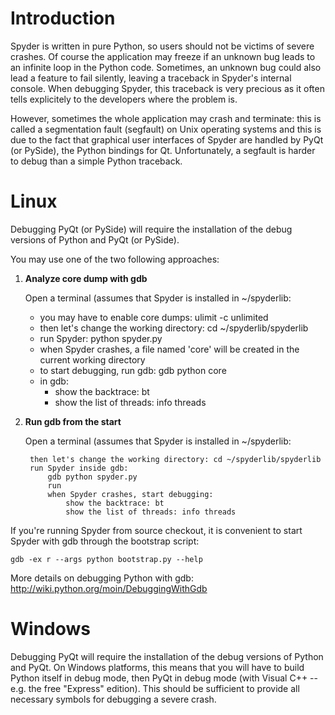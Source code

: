 # Introduction

Spyder is written in pure Python, so users should not be victims of severe crashes. Of course the application may freeze if an unknown bug leads to an infinite loop in the Python code. Sometimes, an unknown bug could also lead a feature to fail silently, leaving a traceback in Spyder's internal console. When debugging Spyder, this traceback is very precious as it often tells explicitely to the developers where the problem is.

However, sometimes the whole application may crash and terminate: this is called a segmentation fault (segfault) on Unix operating systems and this is due to the fact that graphical user interfaces of Spyder are handled by PyQt (or PySide), the Python bindings for Qt. Unfortunately, a segfault is harder to debug than a simple Python traceback.

# Linux

Debugging PyQt (or PySide) will require the installation of the debug versions of Python and PyQt (or PySide).

You may use one of the two following approaches:

1. **Analyze core dump with gdb**

    Open a terminal (assumes that Spyder is installed in ~/spyderlib:

    * you may have to enable core dumps: ulimit -c unlimited
    * then let's change the working directory: cd ~/spyderlib/spyderlib
    * run Spyder: python spyder.py
    * when Spyder crashes, a file named 'core' will be created in the current working directory
    * to start debugging, run gdb: gdb python core
    * in gdb:
        * show the backtrace: bt
        * show the list of threads: info threads 

2. **Run gdb from the start**

    Open a terminal (assumes that Spyder is installed in ~/spyderlib:

        then let's change the working directory: cd ~/spyderlib/spyderlib
        run Spyder inside gdb:
            gdb python spyder.py
            run
            when Spyder crashes, start debugging:
                show the backtrace: bt
                show the list of threads: info threads 
    
If you're running Spyder from source checkout, it is convenient to start Spyder with gdb through the bootstrap script:

    gdb -ex r --args python bootstrap.py --help

More details on debugging Python with gdb: http://wiki.python.org/moin/DebuggingWithGdb

# Windows

Debugging PyQt will require the installation of the debug versions of Python and PyQt. On Windows platforms, this means that you will have to build Python itself in debug mode, then PyQt in debug mode (with Visual C++ -- e.g. the free "Express" edition). This should be sufficient to provide all necessary symbols for debugging a severe crash. 